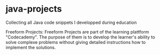 # java-projects
Collecting all Java code snippets I developped during education

Freeform Projects:
Freeform Projects are part of the learning plattform "Codecademy". The purpose of them is to develop the learner's ability to solve complexe problems without giving detailed instructions how to implement the solutions.
